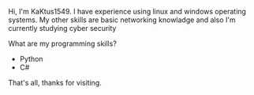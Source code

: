 Hi, I'm KaKtus1549. I have experience using linux and windows operating systems. My other skills are basic networking knowladge and also I'm currently studying cyber security

What are my programming skills?

+ Python
+ C#

That's all, thanks for visiting.
